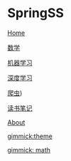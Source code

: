 # SpringSS

[Home](index.md)


[数学](Mathmatics/summary.md)

[机器学习](MachineLearning/summary.md)

[深度学习](DeepLearning/summary.md)

[爬虫](Spider/summary.md))

[读书笔记](ReadingNotes/summary.md)


[About](about/about.md)

[gimmick:theme](cerulean)

[gimmick: math]()
